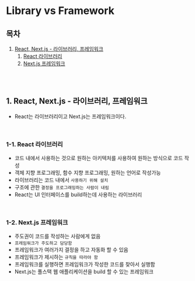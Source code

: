 # Library vs Framework

## 목차

1. [React, Next.js - 라이브러리, 프레임워크](#1-react-nextjs---라이브러리-프레임워크)
    1. [React 라이브러리](#1-1-react-라이브러리)
    2. [Next.js 프레임워크](#1-2-nextjs-프레임워크)

<br>
<br>

## 1. React, Next.js - 라이브러리, 프레임워크

- React는 라이브러리이고 Next.js는 프레임워크이다.

<br>

### 1-1. React 라이브러리

- 코드 내에서 사용하는 것으로 원하는 아키텍처를 사용하여 원하는 방식으로 코드 작성
- 객체 지향 프로그래밍, 함수 지향 프로그래밍, 원하는 언어로 작성가능
- 라이브러리는 코드 내에서 `사용하기 위해 설치`
- 구조에 관한 `결정을 프로그래밍하는 사람이 내림`
- React는 UI 인터페이스를 build하는데 사용하는 라이브러리

<br>

### 1-2. Next.js 프레임워크

- 주도권이 코드를 작성하는 사람에게 없음
- `프레임워크가 주도하고 담당함`
- 프레임워크가 여러가지 결정을 하고 자동화 할 수 있음 
- 프레임워크가 제시하는 `규칙을 따라야 함`
- 프레임워크를 실행하면 프레임워크가 작성한 코드를 찾아서 실행함
- Next.js는 풀스택 웹 애플리케이션을 build 할 수 있는 프레임워크